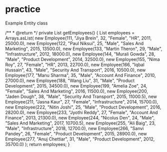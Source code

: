 # practice
Example Entity class



/**
     * @return
     */
    private List<Employee> getEmployees() {
        List<Employee> employees = Arrays.asList(
                new Employee(111, "Jiya Brein", 32, "Female", "HR", 2011, 25000.0),
                new Employee(122, "Paul Niksui", 25, "Male", "Sales And Marketing", 2015, 13500.0),
                new Employee(133, "Martin Theron", 29, "Male", "Infrastructure", 2012, 18000.0),
                new Employee(144, "Murali Gowda", 28, "Male", "Product Development", 2014, 32500.0),
                new Employee(155, "Nima Roy", 27, "Female", "HR", 2013, 22700.0),
                new Employee(166, "Iqbal Hussain", 43, "Male", "Security And Transport", 2016, 10500.0),
                new Employee(177, "Manu Sharma", 35, "Male", "Account And Finance", 2010, 27000.0),
                new Employee(188, "Wang Liu", 31, "Male", "Product Development", 2015, 34500.0),
                new Employee(199, "Amelia Zoe", 24, "Female", "Sales And Marketing", 2016, 11500.0),
                new Employee(200, "Jaden Dough", 38, "Male", "Security And Transport", 2015, 11000.5),
                new Employee(211, "Jasna Kaur", 27, "Female", "Infrastructure", 2014, 15700.0),
                new Employee(222, "Nitin Joshi", 25, "Male", "Product Development", 2016, 28200.0),
                new Employee(233, "Jyothi Reddy", 27, "Female", "Account And Finance", 2013, 21300.0),
                new Employee(244, "Nicolus Den", 24, "Male", "Sales And Marketing", 2017, 10700.5),
                new Employee(255, "Ali Baig", 23, "Male", "Infrastructure", 2018, 12700.0),
                new Employee(266, "Sanvi Pandey", 26, "Female", "Product Development", 2015, 28900.0),
                new Employee(277, "Anuj Chettiar", 31, "Male", "Product Development", 2012, 35700.0)
        );
        return employees;
    }

